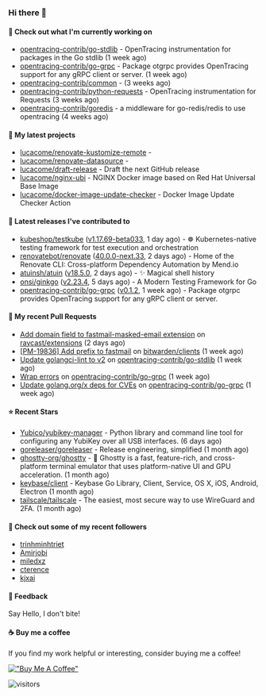### Hi there 👋

#### 👷 Check out what I'm currently working on

- [opentracing-contrib/go-stdlib](https://github.com/opentracing-contrib/go-stdlib) - OpenTracing instrumentation for packages in the Go stdlib (1 week ago)
- [opentracing-contrib/go-grpc](https://github.com/opentracing-contrib/go-grpc) - Package otgrpc provides OpenTracing support for any gRPC client or server. (1 week ago)
- [opentracing-contrib/common](https://github.com/opentracing-contrib/common) -  (3 weeks ago)
- [opentracing-contrib/python-requests](https://github.com/opentracing-contrib/python-requests) - OpenTracing instrumentation for Requests (3 weeks ago)
- [opentracing-contrib/goredis](https://github.com/opentracing-contrib/goredis) - a middleware for go-redis/redis to use opentracing (4 weeks ago)

#### 🌱 My latest projects

- [lucacome/renovate-kustomize-remote](https://github.com/lucacome/renovate-kustomize-remote) - 
- [lucacome/renovate-datasource](https://github.com/lucacome/renovate-datasource) - 
- [lucacome/draft-release](https://github.com/lucacome/draft-release) - Draft the next GitHub release
- [lucacome/nginx-ubi](https://github.com/lucacome/nginx-ubi) - NGINX Docker image based on Red Hat Universal Base Image
- [lucacome/docker-image-update-checker](https://github.com/lucacome/docker-image-update-checker) - Docker Image Update Checker Action

#### 🔭 Latest releases I've contributed to

- [kubeshop/testkube](https://github.com/kubeshop/testkube) ([v1.17.69-beta033](https://github.com/kubeshop/testkube/releases/tag/v1.17.69-beta033), 1 day ago) - ☸️ Kubernetes-native testing framework for test execution and orchestration
- [renovatebot/renovate](https://github.com/renovatebot/renovate) ([40.0.0-next.33](https://github.com/renovatebot/renovate/releases/tag/40.0.0-next.33), 2 days ago) - Home of the Renovate CLI: Cross-platform Dependency Automation by Mend.io
- [atuinsh/atuin](https://github.com/atuinsh/atuin) ([v18.5.0](https://github.com/atuinsh/atuin/releases/tag/v18.5.0), 2 days ago) - ✨ Magical shell history
- [onsi/ginkgo](https://github.com/onsi/ginkgo) ([v2.23.4](https://github.com/onsi/ginkgo/releases/tag/v2.23.4), 5 days ago) - A Modern Testing Framework for Go
- [opentracing-contrib/go-grpc](https://github.com/opentracing-contrib/go-grpc) ([v0.1.2](https://github.com/opentracing-contrib/go-grpc/releases/tag/v0.1.2), 1 week ago) - Package otgrpc provides OpenTracing support for any gRPC client or server.

#### 🔨 My recent Pull Requests

- [Add domain field to fastmail-masked-email extension](https://github.com/raycast/extensions/pull/18468) on [raycast/extensions](https://github.com/raycast/extensions) (2 days ago)
- [[PM-19836] Add prefix to fastmail](https://github.com/bitwarden/clients/pull/14105) on [bitwarden/clients](https://github.com/bitwarden/clients) (1 week ago)
- [Update golangci-lint to v2](https://github.com/opentracing-contrib/go-stdlib/pull/81) on [opentracing-contrib/go-stdlib](https://github.com/opentracing-contrib/go-stdlib) (1 week ago)
- [Wrap errors](https://github.com/opentracing-contrib/go-grpc/pull/43) on [opentracing-contrib/go-grpc](https://github.com/opentracing-contrib/go-grpc) (1 week ago)
- [Update golang.org/x deps for CVEs](https://github.com/opentracing-contrib/go-grpc/pull/42) on [opentracing-contrib/go-grpc](https://github.com/opentracing-contrib/go-grpc) (1 week ago)

#### ⭐ Recent Stars

- [Yubico/yubikey-manager](https://github.com/Yubico/yubikey-manager) - Python library and command line tool for configuring any YubiKey over all USB interfaces. (6 days ago)
- [goreleaser/goreleaser](https://github.com/goreleaser/goreleaser) - Release engineering, simplified (1 month ago)
- [ghostty-org/ghostty](https://github.com/ghostty-org/ghostty) - 👻 Ghostty is a fast, feature-rich, and cross-platform terminal emulator that uses platform-native UI and GPU acceleration. (1 month ago)
- [keybase/client](https://github.com/keybase/client) - Keybase Go Library, Client, Service, OS X, iOS, Android, Electron (1 month ago)
- [tailscale/tailscale](https://github.com/tailscale/tailscale) - The easiest, most secure way to use WireGuard and 2FA. (1 month ago)

#### 👯 Check out some of my recent followers

- [trinhminhtriet](https://github.com/trinhminhtriet)
- [Amirjobi](https://github.com/Amirjobi)
- [miledxz](https://github.com/miledxz)
- [cterence](https://github.com/cterence)
- [kjxai](https://github.com/kjxai)

#### 💬 Feedback

Say Hello, I don't bite!

#### ☕ Buy me a coffee

If you find my work helpful or interesting, consider buying me a coffee!

[!["Buy Me A Coffee"](https://www.buymeacoffee.com/assets/img/custom_images/orange_img.png)](https://www.buymeacoffee.com/lucacome)

![visitors](https://visitor-badge.laobi.icu/badge?page_id=lucacome.visitor-badge)
#
